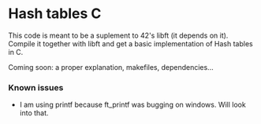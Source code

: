 # Hash tables C

This code is meant to be a suplement to 42's libft (it depends on it).
Compile it together with libft and get a basic implementation of Hash tables in C.

Coming soon: a proper explanation, makefiles, dependencies...

### Known issues

- I am using printf because ft_printf was bugging on windows. Will look into that.
